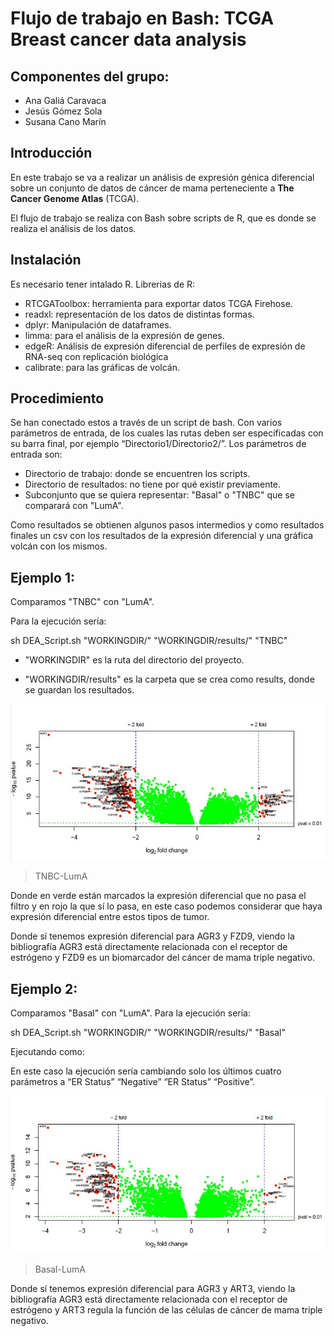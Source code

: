 # Flujo de trabajo en  Bash: TCGA Breast cancer data analysis

## Componentes del grupo:
- Ana Galiá Caravaca
- Jesús Gómez Sola
- Susana Cano Marín

## Introducción

En este trabajo se va a realizar un análisis de expresión génica diferencial sobre un conjunto de datos de cáncer de mama perteneciente a **The Cancer Genome Atlas** (TCGA).


El flujo de trabajo se realiza con Bash sobre scripts de R, que es donde se realiza el análisis de los datos.

## Instalación

Es necesario tener intalado R.
Librerias de R:
- RTCGAToolbox: herramienta para exportar datos TCGA Firehose.
- readxl: representación de los datos de distintas formas.
- dplyr: Manipulación de dataframes.
- limma: para el análisis de la expresión de genes.
- edgeR: Análisis de expresión diferencial de perfiles de expresión de RNA-seq con replicación biológica
- calibrate: para las gráficas de volcán.

## Procedimiento

Se han conectado estos a través de un script de bash. Con varios parámetros de entrada, de los cuales las rutas deben ser especificadas con su barra final, por ejemplo “Directorio1/Directorio2/”. Los parámetros de entrada son:
- Directorio de trabajo: donde se encuentren los scripts.
- Directorio de resultados: no tiene por qué existir previamente.
- Subconjunto que se quiera representar: "Basal" o "TNBC" que se comparará con "LumA".

Como resultados se obtienen algunos pasos intermedios y como resultados finales un csv con los resultados de la expresión diferencial y una gráfica volcán con los mismos.


## Ejemplo 1:
Comparamos "TNBC" con "LumA".

Para la ejecución sería:

sh DEA_Script.sh "WORKINGDIR/" "WORKINGDIR/results/" "TNBC"

- "WORKINGDIR" es la ruta del directorio del proyecto.

- "WORKINGDIR/results" es la carpeta que se crea como results, donde se guardan los resultados.

![Alt text](https://github.com/AnaKGC/TareaHAB/blob/master/TNBC_LuminA.jpeg "TNBC-LumA")
> TNBC-LumA

Donde en verde están marcados la expresión diferencial que no pasa el filtro y en rojo la que sí lo pasa, en este caso podemos considerar que haya expresión diferencial entre estos tipos de tumor.

Donde sí tenemos expresión diferencial para AGR3 y FZD9, viendo la bibliografía AGR3 está directamente relacionada con el receptor de estrógeno y FZD9 es un biomarcador del cáncer de mama triple negativo.
 
## Ejemplo 2:

Comparamos "Basal" con "LumA".
Para la ejecución sería:

sh DEA_Script.sh "WORKINGDIR/" "WORKINGDIR/results/" "Basal"

Ejecutando como:

En este caso la ejecución sería cambiando solo los últimos cuatro parámetros a “ER Status” “Negative” “ER Status” “Positive”.

![Alt text](https://github.com/AnaKGC/TareaHAB/blob/master/Basal_LuminA.jpeg "Basal-LumA")
>Basal-LumA

Donde sí tenemos expresión diferencial para AGR3 y ART3, viendo la bibliografía AGR3 está directamente relacionada con el receptor de estrógeno y ART3 regula la función de las células de cáncer de mama triple negativo.